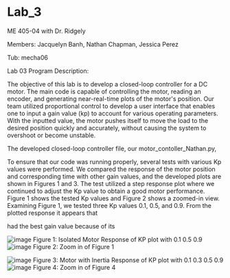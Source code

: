 # Lab_3

ME 405-04 with Dr. Ridgely

Members: Jacquelyn Banh, Nathan Chapman, Jessica Perez

Tub: mecha06

Lab 03 Program Description:

The objective of this lab is to develop a closed-loop controller for a DC motor. The main code is capable of controlling the motor, reading an encoder, and generating near-real-time plots of the motor's position. Our team utilized proportional control to develop a user interface that enables one to input a gain value (kp) to account for various operating parameters. With the inputted value, the motor pushes itself to move the load to the desired position quickly and accurately, without causing the system to overshoot or become unstable. 

The developed closed-loop controller file, our motor_contoller_Nathan.py, 

To ensure that our code was running properly, several tests with various Kp values were performed. We compared the response of the motor position and corresponding time with other gain values, and the developed plots are shown in Figures 1 and 3. The test utilized a step response plot where we continued to adjust the Kp value to obtain a good motor performance. Figure 1 shows the tested Kp values and Figure 2 shows a zoomed-in view. Examining Figure 1, we tested three Kp values 0.1, 0.5, and 0.9. From the plotted response it appears that 

had the best gain value because of its


![image](https://github.com/NathanCo2/Lab_3/assets/156120309/14ff0b8e-cbfe-48c0-969b-ee4a9880c240)
Figure 1: Isolated Motor Response of KP plot with 0.1 0.5 0.9
![image](https://github.com/NathanCo2/Lab_3/assets/156120309/e1c47428-0275-4127-a956-a74576b784cc)
Figure 2: Zoom in of Figure 1

![image](https://github.com/NathanCo2/Lab_3/assets/156120309/a8af1ff5-37c8-42b6-8782-15407aec3d80)
Figure 3: Motor with Inertia Response of KP plot with 0.1 0.3 0.5 0.9
![image](https://github.com/NathanCo2/Lab_3/assets/156120309/244dc3c5-3e65-4a6c-ba69-bd20572154ae)
Figure 4: Zoom in of Figure 4


